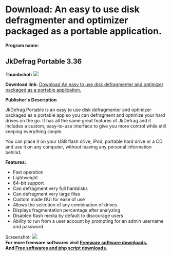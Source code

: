 # Download: An easy to use disk defragmenter and optimizer packaged as a portable application.

**Program name:**

## JkDefrag Portable 3.36

  
**Thumbshot:** ![](http://www.freewarefiles.com/screenshot/jkdefragportable_md.jpg)   
  
**Download link:** [Download An easy to use disk defragmenter and optimizer packaged as a portable application.](http://freesoftwares.boysofts.com/JkDefrag-Portable_program_43698.html)  
  


**Publisher's Description**  
  


JkDefrag Portable is an easy to use disk defragmenter and optimizer packaged as a portable app so you can defragment and optimize your hard drives on the go. It has all the same great features of JkDefrag and it includes a custom, easy-to-use interface to give you more control while still keeping everything simple. 

You can place it on your USB flash drive, iPod, portable hard drive or a CD and use it on any computer, without leaving any personal information behind.

**Features:**

  * Fast operation 
  * Lightweight 
  * 64-bit support 
  * Can defragment very full harddisks 
  * Can defragment very large files 
  * Custom made GUI for ease of use 
  * Allows the selection of any combination of drives 
  * Displays fragmentation percentage after analyzing 
  * Disabled flash media by default to discourage users 
  * Ability to run from a user account by prompting for an admin username and password 

  
  
Screenshot: ![](http://www.freewarefiles.com/screenshot/jkdefragportable.jpg)   
**For more freeware softwares visit [Freeware software downloads.](http://freesoftwares.boysofts.com/)**   
**And [Free softwares and php script downloads.](http://www.boysofts.com/)**
